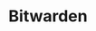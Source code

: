 ---
blog: https://blog.bitwarden.com/
codehost: https://github.com/https://github.com/bitwarden
facebook: https://facebook.com/bitwarden
googleplus: https://plus.google.com/+bitwarden
logohandle: bitwarden
sort: bitwarden
title: Bitwarden
twitter: https://x.com/bitwarden_app
website: https://bitwarden.com/
wikipedia: https://en.wikipedia.org/wiki/Bitwarden
---